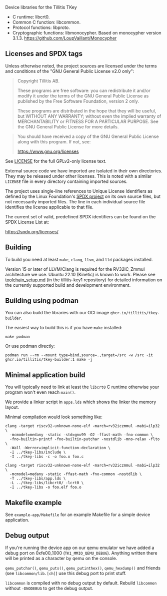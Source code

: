 Device libraries for the Tillitis TKey

- C runtime: libcrt0.
- Common C function: libcommon.
- Protocol functions: libproto.
- Cryptographic functions: libmonocypher.
  Based on monocypher version 3.1.3.
  https://github.com/LoupVaillant/Monocypher

## Licenses and SPDX tags

Unless otherwise noted, the project sources are licensed under the
terms and conditions of the "GNU General Public License v2.0 only":

> Copyright Tillitis AB.
>
> These programs are free software: you can redistribute it and/or
> modify it under the terms of the GNU General Public License as
> published by the Free Software Foundation, version 2 only.
>
> These programs are distributed in the hope that they will be useful,
> but WITHOUT ANY WARRANTY; without even the implied warranty of
> MERCHANTABILITY or FITNESS FOR A PARTICULAR PURPOSE. See the GNU
> General Public License for more details.

> You should have received a copy of the GNU General Public License
> along with this program. If not, see:
>
> https://www.gnu.org/licenses

See [LICENSE](LICENSE) for the full GPLv2-only license text.

External source code we have imported are isolated in their own
directories. They may be released under other licenses. This is noted
with a similar `LICENSE` file in every directory containing imported
sources.

The project uses single-line references to Unique License Identifiers
as defined by the Linux Foundation's [SPDX project](https://spdx.org/)
on its own source files, but not necessarily imported files. The line
in each individual source file identifies the license applicable to
that file.

The current set of valid, predefined SPDX identifiers can be found on
the SPDX License List at:

https://spdx.org/licenses/

## Building

To build you need at least `make`, `clang`, `llvm`, and `lld` packages installed. 

Version 15 or later of LLVM/Clang is required for the RV32IC\_Zmmul
architecture we use. Ubuntu 22.10 (Kinetic) is known to work. Please
see
[toolchain_setup.md](https://github.com/tillitis/tillitis-key1/blob/main/doc/toolchain_setup.md)
(in the tillitis-key1 repository) for detailed information on the
currently supported build and development environment.

## Building using podman

You can also build the libraries with our OCI image
`ghcr.io/tillitis/tkey-builder`. 

The easiest way to build this is if you have `make` installed:

```
make podman
```

Or use podman directly:

```
podman run --rm --mount type=bind,source=.,target=/src -w /src -it ghcr.io/tillitis/tkey-builder:1 make -j
```

## Minimal application build

You will typically need to link at least the `libcrt0` C runtime
otherwise your program won't even reach `main()`.

We provide a linker script in `apps.lds` which shows the linker the
memory layout.

Minimal compilation would look something like:

```
clang -target riscv32-unknown-none-elf -march=rv32iczmmul -mabi=ilp32 \
  -mcmodel=medany -static -std=gnu99 -O2 -ffast-math -fno-common \
  -fno-builtin-printf -fno-builtin-putchar -nostdlib -mno-relax -flto \
  -Wall -Werror=implicit-function-declaration \
  -I ../tkey-libs/include \
  -I ../tkey-libs -c -o foo.o foo.c

clang -target riscv32-unknown-none-elf -march=rv32iczmmul -mabi=ilp32 \
  -mcmodel=medany -static -ffast-math -fno-common -nostdlib \
  -T ../tkey-libs/app.lds \
  -L ../tkey-libs/libcrt0/ -lcrt0 \
  -I ../tkey-libs -o foo.elf foo.o

```

## Makefile example

See `example-app/Makefile` for an example Makefile for a simple device
application.

## Debug output

If you're running the device app on our qemu emulator we have added a
debug port on 0xfe00\_1000 (`TK1_MMIO_QEMU_DEBUG`). Anything written
there will be printed as a character by qemu on the console.

`qemu_putchar()`, `qemu_puts()`, `qemu_putinthex()`, `qemu_hexdump()`
and friends (see `libcommon/lib.[ch]`) use this debug port to print
stuff.

`libcommon` is compiled with no debug output by default. Rebuild
`libcommon` without `-DNODEBUG` to get the debug output.
